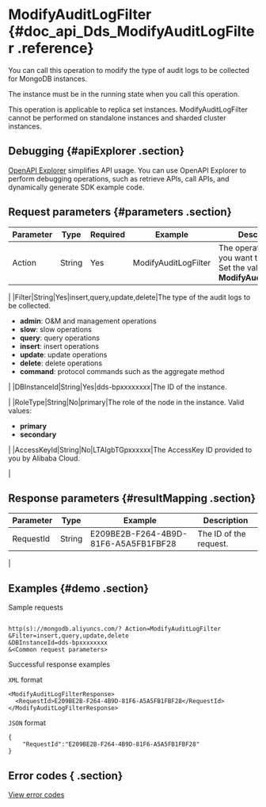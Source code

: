 # ModifyAuditLogFilter {#doc_api_Dds_ModifyAuditLogFilter .reference}

You can call this operation to modify the type of audit logs to be collected for MongoDB instances.

The instance must be in the running state when you call this operation.

This operation is applicable to replica set instances. ModifyAuditLogFilter cannot be performed on standalone instances and sharded cluster instances.

## Debugging {#apiExplorer .section}

[OpenAPI Explorer](https://api.aliyun.com/#product=Dds&api=ModifyAuditLogFilter) simplifies API usage. You can use OpenAPI Explorer to perform debugging operations, such as retrieve APIs, call APIs, and dynamically generate SDK example code.

## Request parameters {#parameters .section}

|Parameter|Type|Required|Example|Description|
|---------|----|--------|-------|-----------|
|Action|String|Yes|ModifyAuditLogFilter|The operation that you want to perform. Set the value to **ModifyAuditLogFilter**.

 |
|Filter|String|Yes|insert,query,update,delete|The type of the audit logs to be collected.

 -   **admin**: O&M and management operations
-   **slow**: slow operations
-   **query**: query operations
-   **insert**: insert operations
-   **update**: update operations
-   **delete**: delete operations
-   **command**: protocol commands such as the aggregate method

 |
|DBInstanceId|String|Yes|dds-bpxxxxxxxx|The ID of the instance.

 |
|RoleType|String|No|primary|The role of the node in the instance. Valid values:

 -   **primary**
-   **secondary**

 |
|AccessKeyId|String|No|LTAIgbTGpxxxxxx|The AccessKey ID provided to you by Alibaba Cloud.

 |

## Response parameters {#resultMapping .section}

|Parameter|Type|Example|Description|
|---------|----|-------|-----------|
|RequestId|String|E209BE2B-F264-4B9D-81F6-A5A5FB1FBF28|The ID of the request.

 |

## Examples {#demo .section}

Sample requests

``` {#request_demo}

http(s)://mongodb.aliyuncs.com/? Action=ModifyAuditLogFilter
&Filter=insert,query,update,delete
&DBInstanceId=dds-bpxxxxxxxx
&<Common request parameters>

```

Successful response examples

`XML` format

``` {#xml_return_success_demo}
<ModifyAuditLogFilterResponse>
  <RequestId>E209BE2B-F264-4B9D-81F6-A5A5FB1FBF28</RequestId>
</ModifyAuditLogFilterResponse>

```

`JSON` format

``` {#json_return_success_demo}
{
	"RequestId":"E209BE2B-F264-4B9D-81F6-A5A5FB1FBF28"
}
```

## Error codes { .section}

[View error codes](https://error-center.aliyun.com/status/product/Dds)

